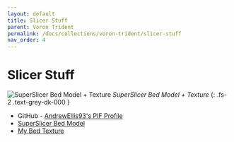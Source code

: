 ```yaml
---
layout: default
title: Slicer Stuff
parent: Voron Trident
permalink: /docs/collections/voron-trident/slicer-stuff
nav_order: 4
---
```


# Slicer Stuff

![SuperSlicer Bed Model + Texture](../../../../assets/images/superslicer-bed-model-texture.jpg)
*SuperSlicer Bed Model + Texture*
{: .fs-2 .text-grey-dk-000 }

* GitHub - [AndrewEllis93's PIF Profile](https://github.com/AndrewEllis93/Ellis-PIF-Profile)
* [SuperSlicer Bed Model](https://github.com/hartk1213/MISC/tree/main/Voron%20Mods/SuperSlicer)
* [My Bed Texture](../../../../assets/images/superslicer-bed-plain.png)
